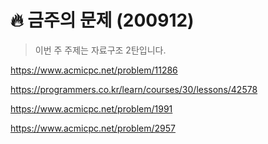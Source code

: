 # :fire: 금주의 문제 (200912)

> 이번 주 주제는 자료구조 2탄입니다.

https://www.acmicpc.net/problem/11286

https://programmers.co.kr/learn/courses/30/lessons/42578

https://www.acmicpc.net/problem/1991

https://www.acmicpc.net/problem/2957